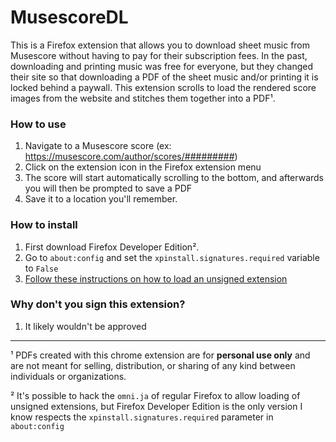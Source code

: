# MusescoreDL
This is a Firefox extension that allows you to download sheet music from Musescore without having to pay for their subscription fees. In the past, downloading and printing music was free for everyone, but they changed their site so that downloading a PDF of the sheet music and/or printing it is locked behind a paywall. This extension scrolls to load the rendered score images from the website and stitches them together into a PDF¹.

### How to use
1. Navigate to a Musescore score (ex: https://musescore.com/author/scores/#########)
2. Click on the extension icon in the Firefox extension menu
3. The score will start automatically scrolling to the bottom, and afterwards you will then be prompted to save a PDF 
4. Save it to a location you'll remember.

### How to install
1) First download Firefox Developer Edition².
2) Go to `about:config` and set the `xpinstall.signatures.required` variable to `False`
3) [Follow these instructions on how to load an unsigned extension](https://extensionworkshop.com/documentation/develop/temporary-installation-in-firefox/)

### Why don't you sign this extension?
1) It likely wouldn't be approved

---
¹ PDFs created with this chrome extension are for **personal use only** and are not meant for selling, distribution, or sharing of any kind between individuals or organizations.

² It's possible to hack the `omni.ja` of regular Firefox to allow loading of unsigned extensions, but Firefox Developer Edition is the only version I know respects the `xpinstall.signatures.required` parameter in `about:config`
